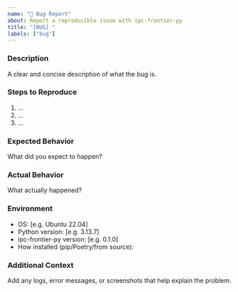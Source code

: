 ```yaml
---
name: "🐞 Bug Report"
about: Report a reproducible issue with ipc-frontier-py
title: "[BUG] "
labels: ["bug"]
---
```


### Description
A clear and concise description of what the bug is.

### Steps to Reproduce
1. ...
2. ...
3. ...

### Expected Behavior
What did you expect to happen?

### Actual Behavior
What actually happened?

### Environment
- OS: [e.g. Ubuntu 22.04]
- Python version: [e.g. 3.13.7]
- ipc-frontier-py version: [e.g. 0.1.0]
- How installed (pip/Poetry/from source):

### Additional Context
Add any logs, error messages, or screenshots that help explain the problem.
